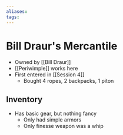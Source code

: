 ```yaml
---
aliases: 
tags: 
---
```


# Bill Draur's Mercantile

- Owned by [[Bill Draur]]
- [[Periwimple]] works here
- First entered in [[Session 4]]
	- Bought 4 ropes, 2 backpacks, 1 piton

## Inventory

- Has basic gear, but nothing fancy
	- Only had simple armors
	- Only finesse weapon was a whip